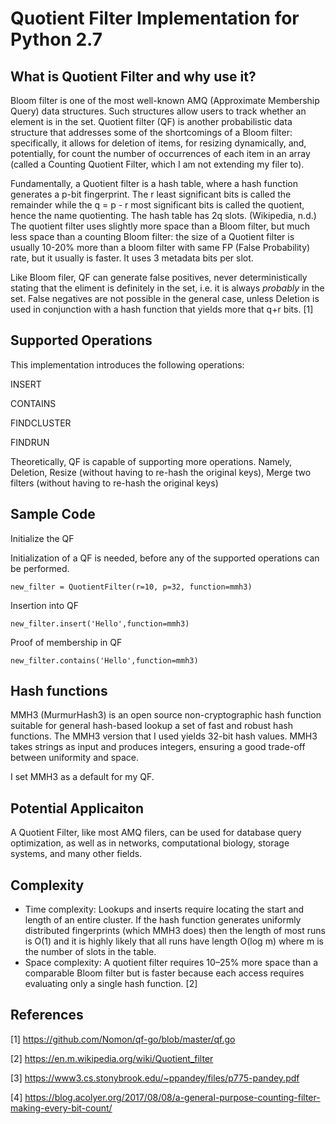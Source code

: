 # Quotient Filter Implementation for Python 2.7

##  What is Quotient Filter and why use it?

Bloom filter is one of the most well-known AMQ (Approximate Membership Query) data structures. Such structures allow users to track whether an element is in the set. Quotient filter (QF) is another probabilistic data structure that addresses some of the shortcomings of a Bloom filter: specifically, it allows for deletion of items, for resizing dynamically, and, potentially, for count the number of occurrences of each item in an array (called a Counting Quotient Filter, which I am not extending my filer to). 

Fundamentally, a Quotient filter is a hash table, where a hash function generates a p-bit fingerprint. The r least significant bits is called the remainder while the q = p - r most significant bits is called the quotient, hence the name quotienting. The hash table has 2q slots. (Wikipedia, n.d.) The quotient filter uses slightly more space than a Bloom filter, but much less space than a counting Bloom filter: the size of a Quotient filter is usually 10-20% more than a bloom filter with same FP (False Probability) rate, but it usually is faster. It uses 3 metadata bits per slot. 

Like Bloom filer, QF can generate false positives, never deterministically stating that the eliment is definitely in the set, i.e. it is always *probably* in the set. False negatives are not possible in the general case, unless Deletion is used in conjunction with a hash function that yields more that q+r bits. [1]

##  Supported Operations

This implementation introduces the following operations:

INSERT

CONTAINS

FINDCLUSTER

FINDRUN

Theoretically, QF is capable of supporting more operations. Namely, Deletion, Resize (without having to re-hash the original keys), Merge two filters (without having to re-hash the original keys)


##  Sample Code

Initialize the QF

Initialization of a QF is needed, before any of the supported operations can be performed.

```
new_filter = QuotientFilter(r=10, p=32, function=mmh3)
```

Insertion into QF

```
new_filter.insert('Hello',function=mmh3)
```

Proof of membership in QF

```
new_filter.contains('Hello',function=mmh3)
```

##  Hash functions

MMH3 (MurmurHash3) is an open source non-cryptographic hash function suitable for general hash-based lookup a set of fast and robust hash functions. The MMH3 version that I used yields 32-bit hash values. MMH3 takes strings as input and produces integers, ensuring a good trade-off between uniformity and space.

I set MMH3 as a default for my QF.

##  Potential Applicaiton

A Quotient Filter, like most AMQ filers, can be used for database query optimization, as well as in networks, computational biology, storage systems, and many other fields.

##  Complexity 
- Time complexity: Lookups and inserts require locating the start and length of an entire cluster. If the hash function generates uniformly distributed fingerprints (which MMH3 does) then the length of most runs is O(1) and it is highly likely that all runs have length O(log m) where m is the number of slots in the table.
- Space complexity: A quotient filter requires 10–25% more space than a comparable Bloom filter but is faster because each access requires evaluating only a single hash function. [2]

##  References

[1] https://github.com/Nomon/qf-go/blob/master/qf.go

[2] https://en.m.wikipedia.org/wiki/Quotient_filter

[3] https://www3.cs.stonybrook.edu/~ppandey/files/p775-pandey.pdf

[4] https://blog.acolyer.org/2017/08/08/a-general-purpose-counting-filter-making-every-bit-count/
